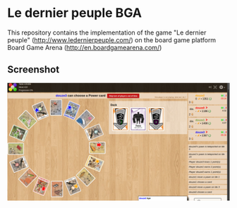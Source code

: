# Le dernier peuple BGA

This repository contains the implementation of the game "Le dernier peuple" (http://www.ledernierpeuple.com/) on the board game platform Board Game Arena (http://en.boardgamearena.com/)

## Screenshot
![Game screenshot](/screenshot/bga_screenshot.png?raw=true)

